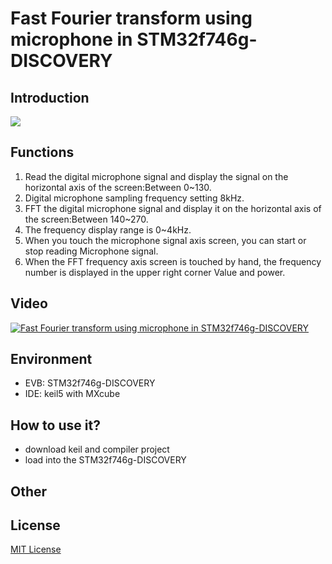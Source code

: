 # Fast Fourier transform using microphone in STM32f746g-DISCOVERY
## Introduction
  ![](https://i.imgur.com/O3oZoqj.png)
## Functions
1. Read the digital microphone signal and display the signal on the horizontal axis of the screen:Between 0~130.
2. Digital microphone sampling frequency setting 8kHz.
3. FFT the digital microphone signal and display it on the horizontal axis of the screen:Between 140~270.
4. The frequency display range is 0~4kHz.
5. When you touch the microphone signal axis screen, you can start or stop reading Microphone signal.
6. When the FFT frequency axis screen is touched by hand, the frequency number is displayed in the upper right corner Value and power.
## Video
  [![Fast Fourier transform using microphone in STM32f746g-DISCOVERY](https://i.imgur.com/eCPdes8.png)](https://www.youtube.com/watch?v=NJCQbo03_Y8)
## Environment
  - EVB:  STM32f746g-DISCOVERY    
  - IDE:  keil5 with MXcube  
## How to use it?
  - download keil and compiler project
  - load into the STM32f746g-DISCOVERY 
## Other

## License
[MIT License](https://opensource.org/licenses/MIT)
